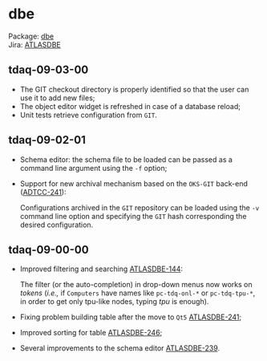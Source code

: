 # dbe

Package: [dbe](https://gitlab.cern.ch/atlas-tdaq-software/dbe)  
Jira: [ATLASDBE](https://its.cern.ch/jira/browse/ATLASDBE)  

## tdaq-09-03-00

-   The GIT checkout directory is properly identified so that the user can use it to add new files;
-   The object editor widget is refreshed in case of a database reload;
-   Unit tests retrieve configuration from `GIT`.

## tdaq-09-02-01

-   Schema editor: the schema file to be loaded can be passed as a command line argument using the `-f` option;
-   Support for new archival mechanism based on the `OKS-GIT` back-end ([ADTCC-241](https://its.cern.ch/jira/browse/ADTCC-241)): 
    
    Configurations archived in the `GIT` repository can be loaded using the `-v` command line option and specifying the `GIT` hash corresponding the desired configuration. 

## tdaq-09-00-00

-   Improved filtering and searching [ATLASDBE-144](https://its.cern.ch/jira/browse/ATLASDBE-144):  

    The filter (or the auto-completion) in drop-down menus now works on *tokens* (*i.e.,* if `Computers` have names like `pc-tdq-onl-*` or `pc-tdq-tpu-*`, in order to get only tpu-like nodes, typing *tpu* is enough).
  
-   Fixing problem building table after the move to `Qt5` [ATLASDBE-241](https://its.cern.ch/jira/browse/ATLASDBE-241);
-   Improved sorting for table [ATLASDBE-246](https://its.cern.ch/jira/browse/ATLASDBE-246);
-   Several improvements to the schema editor [ATLASDBE-239](https://its.cern.ch/jira/browse/ATLASDBE-239).

